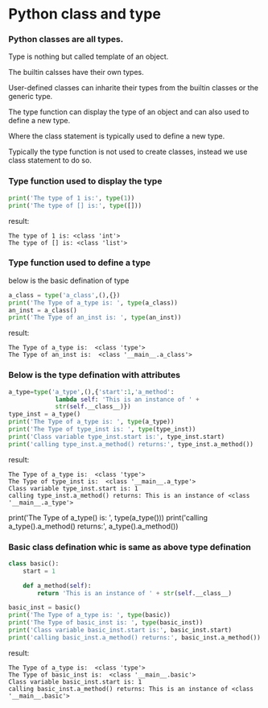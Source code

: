# Python class and type
### Python classes are all types.

Type is nothing but called template of an object.

The builtin calsses have their own types.

User-defined classes can inharite their types
from the builtin classes or the generic type.

The type function can display the type of an object and can also used to define a new type.

Where the class statement is typically used to define a new type.

Typically the type function is not used to create classes,
instead we use class statement to do so.


### Type function used to display the type
```python
print('The type of 1 is:', type(1))
print('The type of [] is:', type([]))
```
result:
```pyton
The type of 1 is: <class 'int'>
The type of [] is: <class 'list'>
```
### Type function used to define a type
below is the basic defination of type
```python
a_class = type('a_class',(),{}) 
print('The Type of a_type is: ', type(a_class))
an_inst = a_class()
print('The Type of an_inst is: ', type(an_inst))
```
result:
```pyton
The Type of a_type is:  <class 'type'>
The Type of an_inst is:  <class '__main__.a_class'>
```

### Below is the type defination with attributes
```python
a_type=type('a_type',(),{'start':1,'a_method':
             lambda self: 'This is an instance of ' +
             str(self.__class__)})
type_inst = a_type()
print('The Type of a_type is: ', type(a_type))
print('The Type of type_inst is: ', type(type_inst))
print('Class variable type_inst.start is:', type_inst.start)
print('calling type_inst.a_method() returns:', type_inst.a_method())
```
result:
```pyton
The Type of a_type is:  <class 'type'>
The Type of type_inst is:  <class '__main__.a_type'>
Class variable type_inst.start is: 1
calling type_inst.a_method() returns: This is an instance of <class '__main__.a_type'>
```

print('The Type of a_type() is: ', type(a_type()))
print('calling a_type().a_method() returns:', a_type().a_method())

### Basic class defination whic is same as above type defination
```python
class basic():
    start = 1

    def a_method(self):
        return 'This is an instance of ' + str(self.__class__)

basic_inst = basic()
print('The Type of a_type is: ', type(basic))
print('The Type of basic_inst is: ', type(basic_inst))
print('Class variable basic_inst.start is:', basic_inst.start)
print('calling basic_inst.a_method() returns:', basic_inst.a_method())
```
result:
```pyton
The Type of a_type is:  <class 'type'>
The Type of basic_inst is:  <class '__main__.basic'>
Class variable basic_inst.start is: 1
calling basic_inst.a_method() returns: This is an instance of <class '__main__.basic'>
```


    
